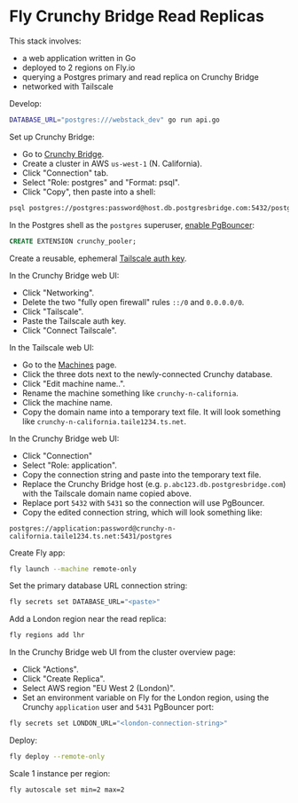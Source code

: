 # Fly Crunchy Bridge Read Replicas

This stack involves:

- a web application written in Go
- deployed to 2 regions on Fly.io
- querying a Postgres primary and read replica on Crunchy Bridge
- networked with Tailscale

Develop:

```bash
DATABASE_URL="postgres:///webstack_dev" go run api.go
```

Set up Crunchy Bridge:

- Go to [Crunchy Bridge](https://crunchybridge.com/).
- Create a cluster in AWS `us-west-1` (N. California).
- Click "Connection" tab.
- Select "Role: postgres" and "Format: psql".
- Click "Copy", then paste into a shell:

```bash
psql postgres://postgres:password@host.db.postgresbridge.com:5432/postgres
```

In the Postgres shell as the `postgres` superuser,
[enable PgBouncer](https://docs.crunchybridge.com/how-to/pgbouncer/):

```sql
CREATE EXTENSION crunchy_pooler;
```

Create a reusable, ephemeral
[Tailscale auth key](https://login.tailscale.com/admin/settings/keys).

In the Crunchy Bridge web UI:

- Click "Networking".
- Delete the two "fully open firewall" rules `::/0` and `0.0.0.0/0`.
- Click "Tailscale".
- Paste the Tailscale auth key.
- Click "Connect Tailscale".

In the Tailscale web UI:

- Go to the [Machines](https://login.tailscale.com/admin/machines) page.
- Click the three dots next to the newly-connected Crunchy database.
- Click "Edit machine name..".
- Rename the machine something like `crunchy-n-california`.
- Click the machine name.
- Copy the domain name into a temporary text file.
  It will look something like `crunchy-n-california.taile1234.ts.net`.

In the Crunchy Bridge web UI:

- Click "Connection"
- Select "Role: application".
- Copy the connection string and paste into the temporary text file.
- Replace the Crunchy Bridge host (e.g. `p.abc123.db.postgresbridge.com`)
  with the Tailscale domain name copied above.
- Replace port `5432` with `5431` so the connection will use PgBouncer.
- Copy the edited connection string, which will look something like:

```
postgres://application:password@crunchy-n-california.taile1234.ts.net:5431/postgres
```

Create Fly app:

```bash
fly launch --machine remote-only
```

Set the primary database URL connection string:

```bash
fly secrets set DATABASE_URL="<paste>"
```

Add a London region near the read replica:

```bash
fly regions add lhr
```

In the Crunchy Bridge web UI from the cluster overview page:

- Click "Actions".
- Click "Create Replica".
- Select AWS region "EU West 2 (London)".
- Set an environment variable on Fly for the London region,
  using the Crunchy `application` user and `5431` PgBouncer port:

```bash
fly secrets set LONDON_URL="<london-connection-string>"
```

Deploy:

```bash
fly deploy --remote-only
```

Scale 1 instance per region:

```bash
fly autoscale set min=2 max=2
```

